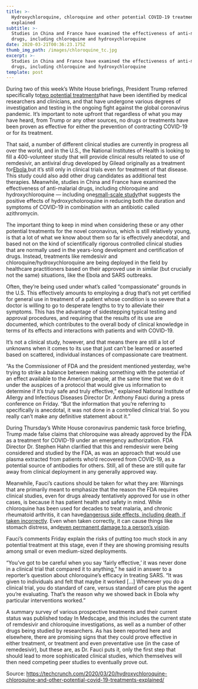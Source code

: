 ```yaml
---
title: >-
  Hydroxychloroquine, chloroquine and other potential COVID-19 treatments
  explained
subtitle: >-
  Studies in China and France have examined the effectiveness of anti-malarial
  drugs, including chloroquine and hydroxychloroquine
date: 2020-03-21T00:36:23.175Z
thumb_img_path: /images/chloroquine_tc.jpg
excerpt: >-
  Studies in China and France have examined the effectiveness of anti-malarial
  drugs, including chloroquine and hydroxychloroquine
template: post
---
```

During two of this week’s White House briefings, President Trump referred specifically to[two potential treatments](https://techcrunch.com/2020/03/19/fda-testing-coronavirus-treatments-including-chloroquine-plasma-from-recovered-covid-19-patients/)that have been identified by medical researchers and clinicians, and that have undergone various degrees of investigation and testing in the ongoing fight against the global coronavirus pandemic. It’s important to note upfront that regardless of what you may have heard, from Trump or any other sources, no drugs or treatments have been proven as effective for either the prevention of contracting COVID-19 or for its treatment.

That said, a number of different clinical studies are currently in progress all over the world, and in the U.S., the National Institutes of Health is looking to fill a 400-volunteer study that will provide clinical results related to use of remdesivir, an antiviral drug developed by Gilead originally as a treatment for[Ebola,](https://crunchbase.com/organization/ebola)but it’s still only in clinical trials even for treatment of that disease. This study could also add other drug candidates as additional test therapies. Meanwhile, studies in China and France have examined the effectiveness of anti-malarial drugs, including chloroquine and hydroxychloroquine — including one[small-scale study](https://techcrunch.com/2020/03/19/french-study-finds-anti-malarial-and-antibiotic-combo-could-reduce-covid-19-duration/)that suggests the positive effects of hydroxycholoroquine in reducing both the duration and symptoms of COVID-19 in combination with an antibiotic called azithromycin.

The important thing to keep in mind when considering these or any other potential treatments for the novel coronavirus, which is still relatively young, is that a lot of what we know about them so far is effectively anecdotal, and based not on the kind of scientifically rigorous controlled clinical studies that are normally used in the years-long development and certification of drugs. Instead, treatments like remdesivir and chloroquine/hydroxychloroquine are being deployed in the field by healthcare practitioners based on their approved use in similar (but crucially not the same) situations, like the Ebola and SARS outbreaks.

Often, they’re being used under what’s called “compassionate” grounds in the U.S. This effectively amounts to employing a drug that’s not yet certified for general use in treatment of a patient whose condition is so severe that a doctor is willing to go to desperate lengths to try to alleviate their symptoms. This has the advantage of sidestepping typical testing and approval procedures, and requiring that the results of its use are documented, which contributes to the overall body of clinical knowledge in terms of its effects and interactions with patients and with COVID-19.

It’s not a clinical study, however, and that means there are still a lot of unknowns when it comes to its use that just can’t be learned or asserted based on scattered, individual instances of compassionate care treatment.

“As the Commissioner of FDA and the president mentioned yesterday, we’re trying to strike a balance between making something with the potential of an effect available to the American people, at the same time that we do it under the auspices of a protocol that would give us information to determine if it’s truly safe and truly effective,” explained National Institute of Allergy and Infectious Diseases Director Dr. Anthony Fauci during a press conference on Friday. “But the information that you’re referring to specifically is anecdotal, it was not done in a controlled clinical trial. So you really can’t make any definitive statement about it.”

During Thursday’s White House coronavirus pandemic task force briefing, Trump made false claims that chloroquine was already approved by the FDA as a treatment for COVID-19 under an emergency authorization. FDA Director Dr. Stephen Hahn clarified that this and remdesivir were being considered and studied by the FDA, as was an approach that would use plasma extracted from patients who’d recovered from COVID-19, as a potential source of antibodies for others. Still, all of these are still quite far away from clinical deployment in any generally approved way.

Meanwhile, Fauci’s cautions should be taken for what they are: Warnings that are primarily meant to emphasize that the reason the FDA requires clinical studies, even for drugs already tentatively approved for use in other cases, is because it has patient health and safety in mind. While chloroquine has been used for decades to treat malaria, and chronic rheumatoid arthritis, it can have[dangerous side effects, including death, if taken incorrectly](https://www.bloomberg.com/news/articles/2020-03-20/virus-drug-touted-by-trump-musk-can-kill-with-just-two-grams). Even when taken correctly, it can cause things like stomach distress, and[even permanent damage to a person’s vision](https://twitter.com/Tim_Stevens/status/1241016931190218752).

Fauci’s comments Friday explain the risks of putting too much stock in any potential treatment at this stage, even if they are showing promising results among small or even medium-sized deployments.

“You’ve got to be careful when you say ‘fairly effective,’ it was never done in a clinical trial that compared it to anything,” he said in answer to a reporter’s question about chloroquine’s efficacy in treating SARS. “It was given to individuals and felt that maybe it worked \[…] Whenever you do a clinical trial, you do standard of care, versus standard of care plus the agent you’re evaluating. That’s the reason why we showed back in Ebola why particular interventions worked.”

A summary survey of various prospective treatments and their current status was published today In Medscape, and this includes the current state of remdesivir and chloroquine investigations, as well as a number of other drugs being studied by researchers. As has been reported here and elsewhere, there are promising signs that they could prove effective in either treatment, or treatment and even preventative use (in the case of remedesivir), but these are, as Dr. Fauci puts it, only the first step that should lead to more sophisticated clinical studies, which themselves will then need competing peer studies to eventually prove out.

Source: <https://techcrunch.com/2020/03/20/hydroxychloroquine-chloroquine-and-other-potential-covid-19-treatments-explained/>